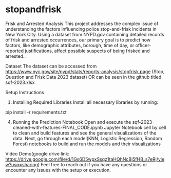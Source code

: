 # stopandfrisk
Frisk and Arrested Analysis
This project addresses the complex issue of understanding the factors influencing police stop-and-frisk incidents in New York City. Using a dataset from NYPD.gov containing detailed records of frisk and arrested occurrences, our primary goal is to predict how factors, like demographic attributes, borough, time of day, or officer-reported justifications, affect possible suspects of being frisked and arrested..

Dataset
The dataset can be accessed from https://www.nyc.gov/site/nypd/stats/reports-analysis/stopfrisk.page (Stop, Question and Frisk Data 2023 dataset) OR can be seen in the github titled sqf-2023.xlsx

Setup Instructions
1. Installing Required Libraries
Install all necessary libraries by running:

pip install -r requirements.txt

4. Running the Prediction Notebook
Open and execute the sqf-2023-cleaned-with-features-FINAL_CODE.ipynb Jupyter Notebook cell by cell to clean and build features and see the general visualizations of the data.
Next, go through each model(KNN, Logistic Regression, Random Forest) notebooks to build and run the models and their visualizations

Video Demo(google drive link: https://drive.google.com/file/d/1Gs6D5wpxSsqz1taHQhNcBj5fHB_s7eRj/view?usp=sharing)
Feel free to reach out if you have any questions or encounter any issues with the setup or execution.
